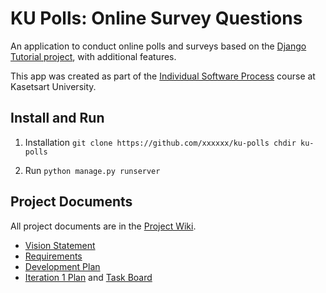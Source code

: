 # KU Polls: Online Survey Questions 

An application to conduct online polls and surveys based
on the [Django Tutorial project][django-tutorial], with
additional features.

This app was created as part of the [Individual Software Process](
https://cpske.github.io/ISP) course at Kasetsart University.

## Install and Run

1. Installation
```git clone https://github.com/xxxxxx/ku-polls chdir ku-polls```

2. Run
```python manage.py runserver```

## Project Documents

All project documents are in the [Project Wiki](../../wiki/Home).

- [Vision Statement](../../wiki/Vision%20Statement)
- [Requirements](../../wiki/Requirements)
- [Development Plan](../../wiki/Development%20Plan)
- [Iteration 1 Plan](https://github.com/Unikorn996/ku-polls/wiki/Iteration-1-Plan) and [Task Board](https://github.com/users/Unikorn996/projects/2)

[django-tutorial]: TODO-write-the-django-tutorial-URL-here
